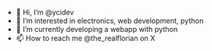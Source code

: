 - 👋 Hi, I’m @ycidev
- 👀 I’m interested in electronics, web development, python
- 🌱 I’m currently developing a webapp with python
- 📫 How to reach me @the_realflorian on X

<!---
ycidev/ycidev is a ✨ special ✨ repository because its `README.md` (this file) appears on your GitHub profile.
You can click the Preview link to take a look at your changes.
--->
